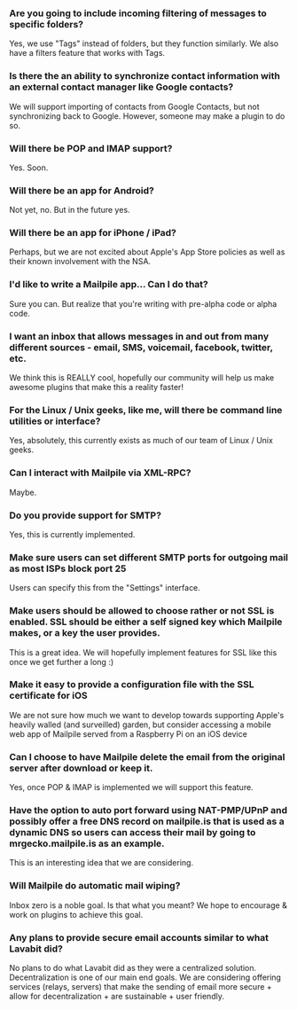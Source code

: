 ### Are you going to include incoming filtering of messages to specific folders? 

Yes, we use "Tags" instead of folders, but they function similarly. We also have a filters feature that works with Tags.

### Is there the an ability to synchronize contact information with an external contact manager like Google contacts?

We will support importing of contacts from Google Contacts, but not synchronizing back to Google. However, someone may make a plugin to do so.

### Will there be POP and IMAP support?

Yes. Soon.

### Will there be an app for Android?

Not yet, no. But in the future yes.

### Will there be an app for iPhone / iPad?

Perhaps, but we are not excited about Apple's App Store policies as well as their known involvement with the NSA.

### I'd like to write a Mailpile app... Can I do that?

Sure you can. But realize that you're writing with pre-alpha code or alpha code.

### I want an inbox that allows messages in and out from many different sources - email, SMS, voicemail, facebook, twitter, etc.

We think this is REALLY cool, hopefully our community will help us make awesome plugins that make this a reality faster!

### For the Linux / Unix geeks, like me, will there be command line utilities or interface?

Yes, absolutely, this currently exists as much of our team of Linux / Unix geeks.

### Can I interact with Mailpile via XML-RPC?

Maybe.

### Do you provide support for SMTP?

Yes, this is currently implemented.

### Make sure users can set different SMTP ports for outgoing mail as most ISPs block port 25

Users can specify this from the "Settings" interface.

### Make users should be allowed to choose rather or not SSL is enabled. SSL should be either a self signed key which Mailpile makes, or a key the user provides.

This is a great idea. We will hopefully implement features for SSL like this once we get further a long :)

### Make it easy to provide a configuration file with the SSL certificate for iOS

We are not sure how much we want to develop towards supporting Apple's heavily walled (and surveilled) garden, but consider accessing a mobile web app of Mailpile served from a Raspberry Pi on an iOS device

### Can I choose to have Mailpile delete the email from the original server after download or keep it.

Yes, once POP & IMAP is implemented we will support this feature.

### Have the option to auto port forward using NAT-PMP/UPnP and possibly offer a free DNS record on mailpile.is that is used as a dynamic DNS so users can access their mail by going to mrgecko.mailpile.is as an example.

This is an interesting idea that we are considering.

### Will Mailpile do automatic mail wiping?

Inbox zero is a noble goal. Is that what you meant? We hope to encourage & work on plugins to achieve this goal.

### Any plans to provide secure email accounts similar to what Lavabit did?

No plans to do what Lavabit did as they were a centralized solution. Decentralization is one of our main end goals. We are considering offering services (relays, servers) that make the sending of email more secure + allow for decentralization + are sustainable + user friendly.